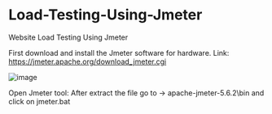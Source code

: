 # Load-Testing-Using-Jmeter
Website Load Testing Using Jmeter

First download and install the Jmeter software for hardware.
Link: https://jmeter.apache.org/download_jmeter.cgi

![image](https://github.com/rafidjaouad/Load-Testing-Using-Jmeter/assets/132584373/af828978-13de-4c96-989f-d06f97d4336b)

Open Jmeter tool:
After extract the file go to -> apache-jmeter-5.6.2\bin  and click on jmeter.bat

